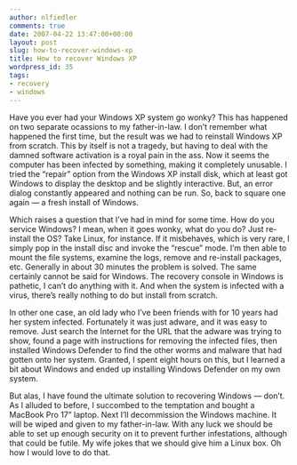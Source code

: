 ```yaml
---
author: nlfiedler
comments: true
date: 2007-04-22 13:47:00+00:00
layout: post
slug: how-to-recover-windows-xp
title: How to recover Windows XP
wordpress_id: 35
tags:
- recovery
- windows
---
```


Have you ever had your Windows XP system go wonky? This has happened on two separate ocassions to my father-in-law. I don’t remember what happened the first time, but the result was we had to reinstall Windows XP from scratch. This by itself is not a tragedy, but having to deal with the damned software activation is a royal pain in the ass. Now it seems the computer has been infected by something, making it completely unusable. I tried the “repair” option from the Windows XP install disk, which at least got Windows to display the desktop and be slightly interactive. But, an error dialog constantly appeared and nothing can be run. So, back to square one again — a fresh install of Windows.

   

Which raises a question that I’ve had in mind for some time. How do you service Windows? I mean, when it goes wonky, what do you do? Just re-install the OS? Take Linux, for instance. If it misbehaves, which is very rare, I simply pop in the install disc and invoke the “rescue” mode. I’m then able to mount the file systems, examine the logs, remove and re-install packages, etc. Generally in about 30 minutes the problem is solved. The same certainly cannot be said for Windows. The recovery console in Windows is pathetic, I can’t do anything with it. And when the system is infected with a virus, there’s really nothing to do but install from scratch.

   

In other one case, an old lady who I’ve been friends with for 10 years had her system infected. Fortunately it was just adware, and it was easy to remove. Just search the Internet for the URL that the adware was trying to show, found a page with instructions for removing the infected files, then installed Windows Defender to find the other worms and malware that had gotten onto her system. Granted, I spent eight hours on this, but I learned a bit about Windows and ended up installing Windows Defender on my own system.

   

But alas, I have found the ultimate solution to recovering Windows — don’t. As I alluded to before, I succombed to the temptation and bought a MacBook Pro 17” laptop. Next I’ll decommission the Windows machine. It will be wiped and given to my father-in-law. With any luck we should be able to set up enough security on it to prevent further infestations, although that could be futile. My wife jokes that we should give him a Linux box. Oh how I would love to do that.
